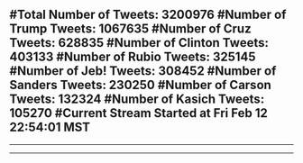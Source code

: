 #Total Number of Tweets: 3200976 
#Number of Trump Tweets: 1067635
#Number of Cruz Tweets: 628835
#Number of Clinton Tweets: 403133
#Number of Rubio Tweets: 325145
#Number of Jeb! Tweets: 308452
#Number of Sanders Tweets: 230250
#Number of Carson Tweets: 132324
#Number of Kasich Tweets: 105270
#Current Stream Started at Fri Feb 12 22:54:01 MST
---
---
---
